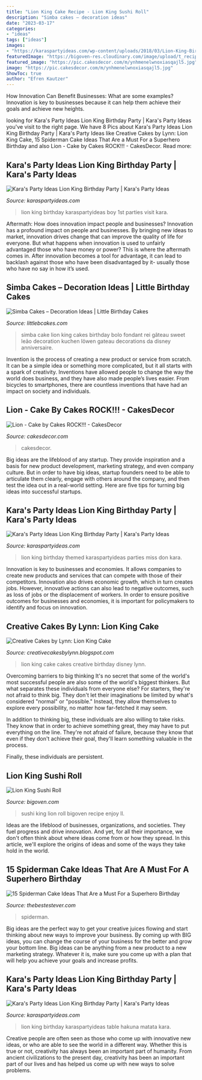 ```yaml
---
title: "Lion King Cake Recipe - Lion King Sushi Roll"
description: "Simba cakes – decoration ideas"
date: "2023-03-17"
categories:
- "ideas"
tags: ["ideas"]
images:
- "https://karaspartyideas.com/wp-content/uploads/2018/03/Lion-King-Birthday-Party-via-KarasPartyIdeas-KarasPartyIdeas.com_.png"
featuredImage: "https://bigoven-res.cloudinary.com/image/upload/t_recipe-1280/lion-king-sushi-roll-2.jpg"
featured_image: "https://pic.cakesdecor.com/m/ynhmenelwnoxiasqajl5.jpg"
image: "https://pic.cakesdecor.com/m/ynhmenelwnoxiasqajl5.jpg"
ShowToc: true
author: "Efren Kautzer"
---
```



How Innovation Can Benefit Businesses: What are some examples?
Innovation is key to businesses because it can help them achieve their goals and achieve new heights.

	

		
looking for Kara&#039;s Party Ideas Lion King Birthday Party | Kara&#039;s Party Ideas you've visit to the right page. We have 8 Pics about Kara&#039;s Party Ideas Lion King Birthday Party | Kara&#039;s Party Ideas like Creative Cakes by Lynn: Lion King Cake, 15 Spiderman Cake Ideas That Are a Must For a Superhero Birthday and also Lion - Cake by Cakes ROCK!!! - CakesDecor. Read more:
		
    
## Kara&#039;s Party Ideas Lion King Birthday Party | Kara&#039;s Party Ideas

<img loading=lazy src="https://karaspartyideas.com/wp-content/uploads/2018/03/Lion-King-Birthday-Party-via-KarasPartyIdeas-KarasPartyIdeas.com_.png" onerror="this.onerror=null;this.src='https://tse1.mm.bing.net/th?id=OIP.r_BY5HrCZKQhMT6dUt5myAHaLH&amp;pid=15.1';" alt="Kara&#039;s Party Ideas Lion King Birthday Party | Kara&#039;s Party Ideas">

_Source: karaspartyideas.com_

>lion king birthday karaspartyideas boy 1st parties visit kara. 

	

Aftermath: How does innovation impact people and businesses?
Innovation has a profound impact on people and businesses. By bringing new ideas to market, innovation drives change that can improve the quality of life for everyone. But what happens when innovation is used to unfairly advantaged those who have money or power? This is where the aftermath comes in. After innovation becomes a tool for advantage, it can lead to backlash against those who have been disadvantaged by it- usually those who have no say in how it’s used.

    
## Simba Cakes – Decoration Ideas | Little Birthday Cakes

<img loading=lazy src="http://www.littlebcakes.com/wp-content/uploads/2014/02/Simba-Cake-768x1024.jpg" onerror="this.onerror=null;this.src='https://tse2.mm.bing.net/th?id=OIP.FF8AJhIMF0ZCIcTrEP5dogHaJ4&amp;pid=15.1';" alt="Simba Cakes – Decoration Ideas | Little Birthday Cakes">

_Source: littlebcakes.com_

>simba cake lion king cakes birthday bolo fondant rei gâteau sweet leão decoration kuchen löwen gateau decorations da disney anniversaire. 

	

Invention is the process of creating a new product or service from scratch. It can be a simple idea or something more complicated, but it all starts with a spark of creativity. Inventions have allowed people to change the way the world does business, and they have also made people’s lives easier. From bicycles to smartphones, there are countless inventions that have had an impact on society and individuals.

    
## Lion - Cake By Cakes ROCK!!! - CakesDecor

<img loading=lazy src="https://pic.cakesdecor.com/m/ynhmenelwnoxiasqajl5.jpg" onerror="this.onerror=null;this.src='https://tse3.mm.bing.net/th?id=OIP.9-q2S8JapDJLZSngnujjMgHaH1&amp;pid=15.1';" alt="Lion - Cake by Cakes ROCK!!! - CakesDecor">

_Source: cakesdecor.com_

>cakesdecor. 

	

Big ideas are the lifeblood of any startup. They provide inspiration and a basis for new product development, marketing strategy, and even company culture. But in order to have big ideas, startup founders need to be able to articulate them clearly, engage with others around the company, and then test the idea out in a real-world setting. Here are five tips for turning big ideas into successful startups.

    
## Kara&#039;s Party Ideas Lion King Birthday Party | Kara&#039;s Party Ideas

<img loading=lazy src="https://karaspartyideas.com/wp-content/uploads/2018/04/Lion-King-Birthday-Party-via-Karas-Party-Ideas-KarasPartyIdeas.com12.jpeg" onerror="this.onerror=null;this.src='https://tse4.mm.bing.net/th?id=OIP.N2KhAtkdw0ineARLjjxx9gHaLH&amp;pid=15.1';" alt="Kara&#039;s Party Ideas Lion King Birthday Party | Kara&#039;s Party Ideas">

_Source: karaspartyideas.com_

>lion king birthday themed karaspartyideas parties miss don kara. 

	

Innovation is key to businesses and economies. It allows companies to create new products and services that can compete with those of their competitors. Innovation also drives economic growth, which in turn creates jobs. However, innovative actions can also lead to negative outcomes, such as loss of jobs or the displacement of workers. In order to ensure positive outcomes for businesses and economies, it is important for policymakers to identify and focus on innovation.

    
## Creative Cakes By Lynn: Lion King Cake

<img loading=lazy src="https://1.bp.blogspot.com/-gHw20iDdtGo/TwhfSkOuX_I/AAAAAAAAALQ/Vg3PO9MWA9s/s1600/IMG_0191.JPG" onerror="this.onerror=null;this.src='https://tse4.mm.bing.net/th?id=OIP.Zn5DXieeVM81seMuniU_nQHaKC&amp;pid=15.1';" alt="Creative Cakes by Lynn: Lion King Cake">

_Source: creativecakesbylynn.blogspot.com_

>lion king cake cakes creative birthday disney lynn. 

	

Overcoming barriers to big thinking
It's no secret that some of the world's most successful people are also some of the world's biggest thinkers. But what separates these individuals from everyone else?
For starters, they're not afraid to think big. They don't let their imaginations be limited by what's considered "normal" or "possible." Instead, they allow themselves to explore every possibility, no matter how far-fetched it may seem.

In addition to thinking big, these individuals are also willing to take risks. They know that in order to achieve something great, they may have to put everything on the line. They're not afraid of failure, because they know that even if they don't achieve their goal, they'll learn something valuable in the process.

 Finally, these individuals are persistent.

    
## Lion King Sushi Roll

<img loading=lazy src="https://bigoven-res.cloudinary.com/image/upload/t_recipe-1280/lion-king-sushi-roll-2.jpg" onerror="this.onerror=null;this.src='https://tse4.mm.bing.net/th?id=OIP.pzeN_njgLjpERzLaPIpk8AHaHa&amp;pid=15.1';" alt="Lion King Sushi Roll">

_Source: bigoven.com_

>sushi king lion roll bigoven recipe enjoy ll. 

	

Ideas are the lifeblood of businesses, organizations, and societies. They fuel progress and drive innovation. And yet, for all their importance, we don't often think about where ideas come from or how they spread. In this article, we'll explore the origins of ideas and some of the ways they take hold in the world.

    
## 15 Spiderman Cake Ideas That Are A Must For A Superhero Birthday

<img loading=lazy src="https://www.thebestestever.com/images/2020/07/spiderman-cake-ideas-10-819x1024.jpg" onerror="this.onerror=null;this.src='https://tse4.mm.bing.net/th?id=OIP.vkcLwzJ2ZHy4B3DvH0Du9gHaJQ&amp;pid=15.1';" alt="15 Spiderman Cake Ideas That Are a Must For a Superhero Birthday">

_Source: thebestestever.com_

>spiderman. 

	

Big ideas are the perfect way to get your creative juices flowing and start thinking about new ways to improve your business. By coming up with BIG ideas, you can change the course of your business for the better and grow your bottom line. Big ideas can be anything from a new product to a new marketing strategy. Whatever it is, make sure you come up with a plan that will help you achieve your goals and increase profits.

    
## Kara&#039;s Party Ideas Lion King Birthday Party | Kara&#039;s Party Ideas

<img loading=lazy src="http://karaspartyideas.com/wp-content/uploads/2018/04/Lion-King-Birthday-Party-via-Karas-Party-Ideas-KarasPartyIdeas.com26.jpeg" onerror="this.onerror=null;this.src='https://tse2.mm.bing.net/th?id=OIP.nPC8eUtp3oCpDiMmfhpEawHaLH&amp;pid=15.1';" alt="Kara&#039;s Party Ideas Lion King Birthday Party | Kara&#039;s Party Ideas">

_Source: karaspartyideas.com_

>lion king birthday karaspartyideas table hakuna matata kara. 

	

Creative people are often seen as those who come up with innovative new ideas, or who are able to see the world in a different way. Whether this is true or not, creativity has always been an important part of humanity. From ancient civilizations to the present day, creativity has been an important part of our lives and has helped us come up with new ways to solve problems.

